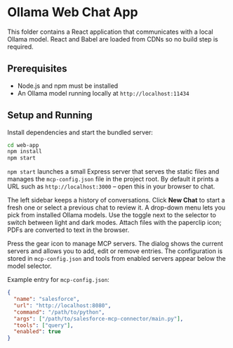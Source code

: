 # Ollama Web Chat App

This folder contains a React application that communicates with a local Ollama model.
React and Babel are loaded from CDNs so no build step is required.

## Prerequisites
- Node.js and npm must be installed
- An Ollama model running locally at `http://localhost:11434`

## Setup and Running
Install dependencies and start the bundled server:

```bash
cd web-app
npm install
npm start
```

`npm start` launches a small Express server that serves the static files and
manages the `mcp-config.json` file in the project root. By default it prints a
URL such as `http://localhost:3000` – open this in your browser to chat.

The left sidebar keeps a history of conversations. Click **New Chat** to start a
fresh one or select a previous chat to review it. A drop-down menu lets you pick
from installed Ollama models. Use the toggle next to the selector to switch
between light and dark modes. Attach files with the paperclip icon; PDFs are
converted to text in the browser.

Press the gear icon to manage MCP servers. The dialog shows the current servers
and allows you to add, edit or remove entries. The configuration is stored in
`mcp-config.json` and tools from enabled servers appear below the model
selector.

Example entry for `mcp-config.json`:

```json
{
  "name": "salesforce",
  "url": "http://localhost:8080",
  "command": "/path/to/python",
  "args": ["/path/to/salesforce-mcp-connector/main.py"],
  "tools": ["query"],
  "enabled": true
}
```
